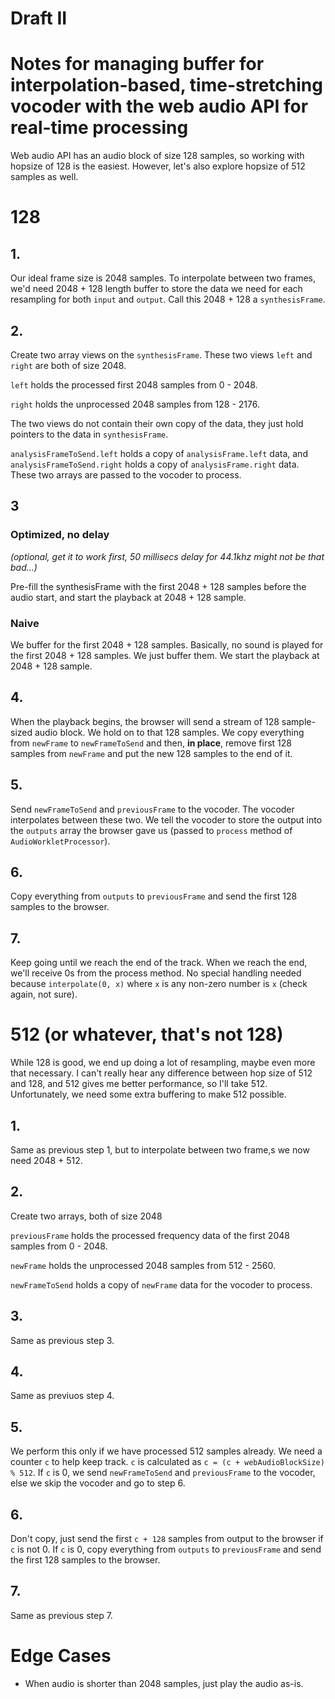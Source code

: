 # Draft II

# Notes for managing buffer for interpolation-based, time-stretching vocoder with the web audio API for real-time processing

Web audio API has an audio block of size 128 samples, so working with hopsize of 128 is the easiest. However, let's also explore hopsize of 512 samples as well.

# 128

## 1.

Our ideal frame size is 2048 samples. To interpolate between two frames, we'd need 2048 + 128 length buffer to store the data we need for each resampling for both `input` and `output`. Call this 2048 + 128 a `synthesisFrame`.

## 2.

Create two array views on the `synthesisFrame`. These two views `left` and `right` are both of size 2048.

`left` holds the processed first 2048 samples from 0 - 2048. 

`right` holds the unprocessed 2048 samples from 128 - 2176.

The two views do not contain their own copy of the data, they just hold pointers to the data in `synthesisFrame`.

`analysisFrameToSend.left` holds a copy of `analysisFrame.left` data, and `analysisFrameToSend.right` holds a copy of `analysisFrame.right` data. These two arrays are passed to the vocoder to process.

## 3 

### Optimized, no delay
_(optional, get it to work first, 50 millisecs delay for 44.1khz might not be that bad...)_

Pre-fill the synthesisFrame with the first 2048 + 128 samples before the audio start, and start the playback at 2048 + 128 sample.

### Naive

We buffer for the first 2048 + 128 samples. Basically, no sound is played for the first 2048 + 128 samples. We just buffer them. We start the playback at 2048 + 128 sample.

## 4.

When the playback begins, the browser will send a stream of 128 sample-sized audio block. We hold on to that 128 samples. We copy everything from `newFrame` to `newFrameToSend` and then, **in place**, remove first 128 samples from `newFrame` and put the new 128 samples to the end of it.

## 5. 

Send `newFrameToSend` and `previousFrame` to the vocoder. The vocoder interpolates between these two. We tell the vocoder to store the output into the `outputs` array the browser gave us (passed to `process` method of `AudioWorkletProcessor`).

## 6. 

Copy everything from `outputs` to `previousFrame` and send the first 128 samples to the browser.

## 7. 
Keep going until we reach the end of the track. When we reach the end, we'll receive 0s from the process method. No special handling needed because `interpolate(0, x)` where `x` is any non-zero number is `x` (check again, not sure).

# 512 (or whatever, that's not 128)

While 128 is good, we end up doing a lot of resampling, maybe even more that necessary. I can't really hear any difference between hop size of 512 and 128, and 512 gives me better performance, so I'll take 512. Unfortunately, we need some extra buffering to make 512 possible.

## 1.

Same as previous step 1, but to interpolate between two frame,s we now need 2048 + 512.

## 2.

Create two arrays, both of size 2048

`previousFrame` holds the processed frequency data of the first 2048 samples from 0 - 2048.
 
`newFrame` holds the unprocessed 2048 samples from 512 - 2560.

`newFrameToSend` holds a copy of `newFrame` data for the vocoder to process.

## 3.

Same as previous step 3.

## 4.

Same as previuos step 4. 

## 5.

We perform this only if we have processed 512 samples already. We need a counter `c` to help keep track. `c` is calculated as `c = (c + webAudioBlockSize) % 512`. If `c` is 0, we send `newFrameToSend` and `previousFrame` to the vocoder, else we skip the vocoder and go to step 6.

## 6.

Don't copy, just send the first `c + 128` samples from output to the browser if `c` is not 0. If `c` is 0, copy everything from `outputs` to `previousFrame` and send the first 128 samples to the browser.

## 7.

Same as previous step 7.


# Edge Cases

- When audio is shorter than 2048 samples, just play the audio as-is.







